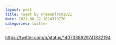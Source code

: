 ```yaml
--- 
layout: post 
title: Tweet by @remonfrom2021 
date: 2021-06-22 1624370770 
categories: twitter 
--- 
```

https://twitter.com/o/status/1407338929741832194